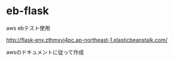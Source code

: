 # eb-flask
aws ebテスト使用

http://flask-env.zthmxvj4pc.ap-northeast-1.elasticbeanstalk.com/

awsのドキュメントに従って作成
